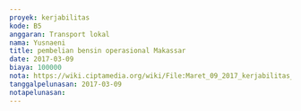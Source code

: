 ```yaml
---
proyek: kerjabilitas
kode: B5
anggaran: Transport lokal
nama: Yusnaeni
title: pembelian bensin operasional Makassar
date: 2017-03-09
biaya: 100000
nota: https://wiki.ciptamedia.org/wiki/File:Maret_09_2017_kerjabilitas_B5_bensin_neni.jpg
tanggalpelunasan: 2017-03-09
notapelunasan:
---
```

